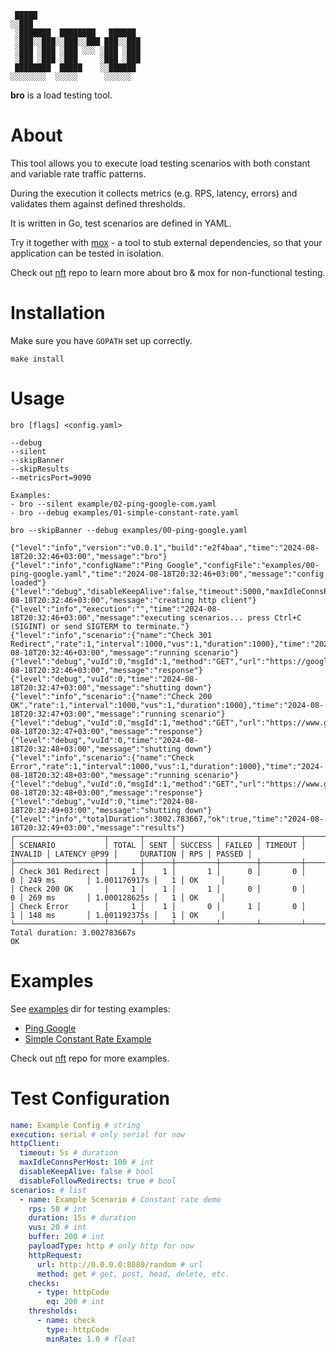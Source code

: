 ```
 █████                       
░░███                        
 ░███████  ████████   ██████ 
 ░███░░███░░███░░███ ███░░███
 ░███ ░███ ░███ ░░░ ░███ ░███
 ░███ ░███ ░███     ░███ ░███
 ████████  █████    ░░██████ 
░░░░░░░░  ░░░░░      ░░░░░░  
```

**bro** is a load testing tool.

# About

This tool allows you to execute load testing scenarios with both constant and variable rate traffic patterns.

During the execution it collects metrics (e.g. RPS, latency, errors) and validates them against defined thresholds. 

It is written in Go, test scenarios are defined in YAML.

Try it together with [mox](https://github.com/lameaux/mox) - a tool to stub external dependencies, so that your
application can be tested in isolation.

Check out [nft](https://github.com/lameaux/nft) repo to learn more about bro & mox for non-functional testing.

# Installation

Make sure you have `GOPATH` set up correctly.

```shell
make install
```

# Usage

```shell
bro [flags] <config.yaml>

--debug
--silent
--skipBanner
--skipResults
--metricsPort=9090

Examples:
- bro --silent example/02-ping-google-com.yaml 
- bro --debug examples/01-simple-constant-rate.yaml
```

```shell
bro --skipBanner --debug examples/00-ping-google.yaml

{"level":"info","version":"v0.0.1","build":"e2f4baa","time":"2024-08-18T20:32:46+03:00","message":"bro"}
{"level":"info","configName":"Ping Google","configFile":"examples/00-ping-google.yaml","time":"2024-08-18T20:32:46+03:00","message":"config loaded"}
{"level":"debug","disableKeepAlive":false,"timeout":5000,"maxIdleConnsPerHost":100,"time":"2024-08-18T20:32:46+03:00","message":"creating http client"}
{"level":"info","execution":"","time":"2024-08-18T20:32:46+03:00","message":"executing scenarios... press Ctrl+C (SIGINT) or send SIGTERM to terminate."}
{"level":"info","scenario":{"name":"Check 301 Redirect","rate":1,"interval":1000,"vus":1,"duration":1000},"time":"2024-08-18T20:32:46+03:00","message":"running scenario"}
{"level":"debug","vuId":0,"msgId":1,"method":"GET","url":"https://google.com","code":301,"latency":249,"expectedCode":301,"success":true,"time":"2024-08-18T20:32:46+03:00","message":"response"}
{"level":"debug","vuId":0,"time":"2024-08-18T20:32:47+03:00","message":"shutting down"}
{"level":"info","scenario":{"name":"Check 200 OK","rate":1,"interval":1000,"vus":1,"duration":1000},"time":"2024-08-18T20:32:47+03:00","message":"running scenario"}
{"level":"debug","vuId":0,"msgId":1,"method":"GET","url":"https://www.google.com","code":200,"latency":269,"expectedCode":200,"success":true,"time":"2024-08-18T20:32:47+03:00","message":"response"}
{"level":"debug","vuId":0,"time":"2024-08-18T20:32:48+03:00","message":"shutting down"}
{"level":"info","scenario":{"name":"Check Error","rate":1,"interval":1000,"vus":1,"duration":1000},"time":"2024-08-18T20:32:48+03:00","message":"running scenario"}
{"level":"debug","vuId":0,"msgId":1,"method":"GET","url":"https://www.google.com/unknown","code":404,"latency":148,"expectedCode":200,"success":false,"time":"2024-08-18T20:32:48+03:00","message":"response"}
{"level":"debug","vuId":0,"time":"2024-08-18T20:32:49+03:00","message":"shutting down"}
{"level":"info","totalDuration":3002.783667,"ok":true,"time":"2024-08-18T20:32:49+03:00","message":"results"}
┌────────────────────┬───────┬──────┬─────────┬────────┬─────────┬─────────┬──────────────┬──────────────┬─────┬────────┐
│ SCENARIO           │ TOTAL │ SENT │ SUCCESS │ FAILED │ TIMEOUT │ INVALID │ LATENCY @P99 │     DURATION │ RPS │ PASSED │
├────────────────────┼───────┼──────┼─────────┼────────┼─────────┼─────────┼──────────────┼──────────────┼─────┼────────┤
│ Check 301 Redirect │     1 │    1 │       1 │      0 │       0 │       0 │ 249 ms       │ 1.001176917s │   1 │ OK     │
│ Check 200 OK       │     1 │    1 │       1 │      0 │       0 │       0 │ 269 ms       │ 1.000128625s │   1 │ OK     │
│ Check Error        │     1 │    1 │       0 │      1 │       0 │       1 │ 148 ms       │ 1.001192375s │   1 │ OK     │
└────────────────────┴───────┴──────┴─────────┴────────┴─────────┴─────────┴──────────────┴──────────────┴─────┴────────┘
Total duration: 3.002783667s
OK
```

# Examples

See [examples](./examples) dir for testing examples:

- [Ping Google](./examples/00-ping-google.yaml)
- [Simple Constant Rate Example](./examples/01-simple-constant-rate.yaml)

Check out [nft](https://github.com/lameaux/nft) repo for more examples.

# Test Configuration

```yaml
name: Example Config # string
execution: serial # only serial for now
httpClient:
  timeout: 5s # duration
  maxIdleConnsPerHost: 100 # int
  disableKeepAlive: false # bool
  disableFollowRedirects: true # bool  
scenarios: # list
  - name: Example Scenario # Constant rate demo
    rps: 50 # int
    duration: 15s # duration
    vus: 20 # int
    buffer: 200 # int
    payloadType: http # only http for now
    httpRequest:
      url: http://0.0.0.0:8080/random # url
      method: get # get, post, head, delete, etc.
    checks:
      - type: httpCode
        eq: 200 # int
    thresholds:
      - name: check
        type: httpCode
        minRate: 1.0 # float
```


